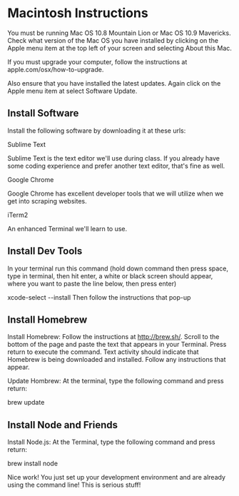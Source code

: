 <h1>Macintosh Instructions</h1>

You must be running Mac OS 10.8 Mountain Lion or Mac OS 10.9 Mavericks. Check what version of the Mac OS you have installed by clicking on the Apple menu item at the top left of your screen and selecting About this Mac.

If you must upgrade your computer, follow the instructions at apple.com/osx/how-to-upgrade.

Also ensure that you have installed the latest updates. Again click on the Apple menu item at select Software Update.

<h2>Install Software</h2>
Install the following software by downloading it at these urls:

Sublime Text

Sublime Text is the text editor we'll use during class. If you already have some coding experience and prefer another text editor, that's fine as well.

Google Chrome

Google Chrome has excellent developer tools that we will utilize when we get into scraping websites.

iTerm2

An enhanced Terminal we'll learn to use.

<h2>Install Dev Tools</h2>

In your terminal run this command (hold down command then press space, type in terminal, then hit enter, a white or black screen should appear, where you want to paste the line below, then press enter)

xcode-select --install
Then follow the instructions that pop-up

<h2>Install Homebrew</h2>

Install Homebrew: Follow the instructions at http://brew.sh/. Scroll to the bottom of the page and paste the text that appears in your Terminal. Press return to execute the command. Text activity should indicate that Homebrew is being downloaded and installed. Follow any instructions that appear.

Update Hombrew: At the terminal, type the following command and press return:

brew update


<h2>Install Node and Friends</h2>
Install Node.js: At the Terminal, type the following command and press return:

brew install node


Nice work! You just set up your development environment and are already using the command line! This is serious stuff!
